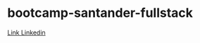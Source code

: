 # bootcamp-santander-fullstack
[Link Linkedin](https://www.linkedin.com/in/vitor-emerique-bba8551a3/)
